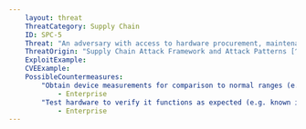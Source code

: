 ```yaml
---
    layout: threat
    ThreatCategory: Supply Chain
    ID: SPC-5
    Threat: "An adversary with access to hardware procurement, maintenance, or upgrade control can embed malware in a critical component"
    ThreatOrigin: "Supply Chain Attack Framework and Attack Patterns [^142]"
    ExploitExample:
    CVEExample:
    PossibleCountermeasures:
        "Obtain device measurements for comparison to normal ranges (e.g., temperature, timing, EM radiation, power consumption) to detect anomalous behavior.":
            - Enterprise
        "Test hardware to verify it functions as expected (e.g. known inputs yield correct outputs) prior to placing or replacing the device into the production environment":
            - Enterprise
---
```


